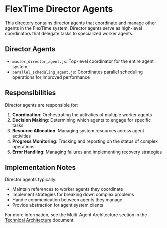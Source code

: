 # FlexTime Director Agents

This directory contains director agents that coordinate and manage other agents in the FlexTime system. Director agents serve as high-level coordinators that delegate tasks to specialized worker agents.

## Director Agents

- `master_director_agent.js`: Top-level coordinator for the entire agent system
- `parallel_scheduling_agent.js`: Coordinates parallel scheduling operations for improved performance

## Responsibilities

Director agents are responsible for:

1. **Coordination**: Orchestrating the activities of multiple worker agents
2. **Decision Making**: Determining which agents to engage for specific tasks
3. **Resource Allocation**: Managing system resources across agent activities
4. **Progress Monitoring**: Tracking and reporting on the status of complex operations
5. **Error Handling**: Managing failures and implementing recovery strategies

## Implementation Notes

Director agents typically:

- Maintain references to worker agents they coordinate
- Implement strategies for breaking down complex problems
- Handle communication between agents they manage
- Provide abstraction for agent system clients

For more information, see the Multi-Agent Architecture section in the [Technical Architecture](../../../../../development/infrastructure-enhancement/docs/technical_architecture.md) document.
